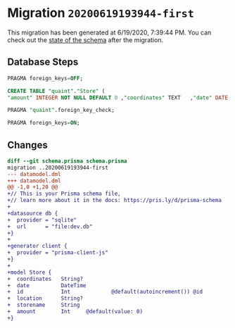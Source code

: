 # Migration `20200619193944-first`

This migration has been generated at 6/19/2020, 7:39:44 PM.
You can check out the [state of the schema](./schema.prisma) after the migration.

## Database Steps

```sql
PRAGMA foreign_keys=OFF;

CREATE TABLE "quaint"."Store" (
"amount" INTEGER NOT NULL DEFAULT 0 ,"coordinates" TEXT   ,"date" DATE NOT NULL  ,"id" INTEGER NOT NULL  PRIMARY KEY AUTOINCREMENT,"location" TEXT   ,"storename" TEXT NOT NULL  )

PRAGMA "quaint".foreign_key_check;

PRAGMA foreign_keys=ON;
```

## Changes

```diff
diff --git schema.prisma schema.prisma
migration ..20200619193944-first
--- datamodel.dml
+++ datamodel.dml
@@ -1,0 +1,20 @@
+// This is your Prisma schema file,
+// learn more about it in the docs: https://pris.ly/d/prisma-schema
+
+datasource db {
+  provider = "sqlite"
+  url      = "file:dev.db"
+}
+
+generator client {
+  provider = "prisma-client-js"
+}
+
+model Store {
+  coordinates   String?
+  date          DateTime
+  id            Int             @default(autoincrement()) @id
+  location      String?
+  storename     String
+  amount        Int     @default(value: 0)
+}
```


